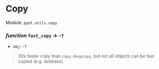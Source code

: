 # Copy 

Module: `pyot.utils.copy` 

### _function_ `fast_copy` -> `~T` 
* `obj`: `~T` 
> 30x faster copy than `copy.deepcopy`, but not all objects can be fast copied (e.g. lambdas). 


